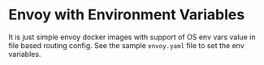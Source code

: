 # Envoy with Environment Variables

It is just simple envoy docker images with support of OS env vars value in file based routing config.
See the sample `envoy.yaml` file to set the env variables.
